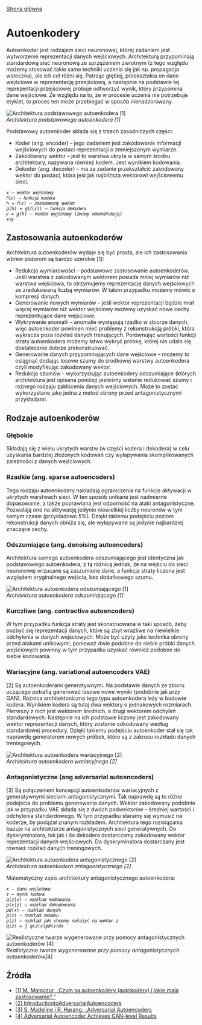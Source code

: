 [Strona główna](../README.md)
# Autoenkodery
Autoenkoder jest rodzajem sieci neuronowej, której zadaniem jest wytworzenie reprezentacji danych wejściowych.
Architekturą przypominają standardową sieć neuronową ze sprzężeniem zwrotnym (z tego względu możemy stosować takie same techniki uczenia się jak np. propagacja wsteczna), ale ich cel różni się.
Patrząc głębiej, przekształca on dane wejściowe w reprezentację przejściową, a następnie na podstawie tej reprezentacji przejściowej próbuje odtworzyć wynik, który przypomina dane wejściowe.
Ze względu na to, że w procesie uczenia nie potrzebuje etykiet, to proces ten może przebiegać w sposób nienadzorowany.

![Architektura podstawowego autoenkodera [1]](../resources/autoencoder-model.png)  
*Architektura podstawowego autoenkodera [1]*

Podstawowy autoenkoder składa się z trzech zasadniczych części:
* Koder (ang. encoder) – jego zadaniem jest zakodowanie informacji wejściowych do postaci reprezentacji o zmniejszonym wymiarze.
* Zakodowany wektor – jest to warstwa ukryta w samym środku architektury, nazywana również kodem. Jest wynikiem kodowania.
* Dekoder (ang. decoder) – ma za zadanie przekształcić zakodowany wektor do postaci, która jest jak najbliższa wektorowi wejściowemu sieci.

```
𝑥 − 𝑤𝑒𝑘𝑡𝑜𝑟 𝑤𝑒𝑗ś𝑐𝑖𝑜𝑤𝑦
𝑓(𝑥) − 𝑓𝑢𝑛𝑘𝑐𝑗𝑎 𝑘𝑜𝑑𝑒𝑟𝑎
h = 𝑓(𝑥) − 𝑧𝑎𝑘𝑜𝑑𝑜𝑤𝑎𝑛𝑦 𝑤𝑒𝑘𝑡𝑜𝑟
𝑔(h) = 𝑔(𝑓(𝑥)) − 𝑓𝑢𝑛𝑘𝑐𝑗𝑎 𝑑𝑒𝑘𝑜𝑑𝑒𝑟𝑎
𝑦 = 𝑔(h) − 𝑤𝑒𝑘𝑡𝑜𝑟 𝑤𝑦𝑗ś𝑐𝑖𝑜𝑤𝑦 (𝑧𝑤𝑎𝑛𝑦 𝑟𝑒𝑘𝑜𝑛𝑠𝑡𝑟𝑢𝑘𝑐𝑗ą)
𝑥≈𝑦
```

## Zastosowania autoenkoderów
Architektura autoenkoderów wydaje się być prosta, ale ich zastosowania wbrew pozorom są bardzo szerokie [1]:
* Redukcja wymiarowości – podstawowe zastosowanie autoenkoderów. Jeśli warstwa z zakodowanym wektorem posiada mniej wymiarów niż warstwa wejściowa, to otrzymujemy reprezentację danych wejściowych ze zredukowaną liczbą wymiarów. W takim przypadku możemy mówić o kompresji danych.
* Generowanie nowych wymiarów – jeśli wektor reprezentacji będzie miał więcej wymiarów niż wektor wejściowy możemy uzyskać nowe cechy reprezentujące dane wejściowe.
* Wykrywanie anomalii – anomalie występują rzadko w zbiorze danych, więc autoenkoder powinien mieć problemy z rekonstrukcją próbki, która wykracza poza rozkład danych trenujących. Porównując wartości funkcji straty autoenkodera możemy łatwo wykryć próbkę, której nie udało się dostatecznie dobrze zrekonstruować.
* Generowanie danych przypominających dane wejściowe – możemy to osiągnąć dodając losowe szumy do środkowej warstwy autoenkodera czyli modyfikując zakodowany wektor.
* Redukcja szumów – wykorzystując autoenkodery odszumiające (których architektura jest opisana poniżej) jesteśmy wstanie redukować szumy i różnego rodzaju zakłócenia danych wejściowych. Może to zostać wykorzystane jako jedna z metod obrony przed antagonistycznymi przykładami.

## Rodzaje autoenkoderów

### Głębokie
Składają się z wielu ukrytych warstw (w części kodera i dekodera) w celu uzyskania bardziej złożonych kodowań czy wyłapywania skomplikowanych zależności z danych wejściowych.

### Rzadkie (ang. sparse autoencoders)
Tego rodzaju autoenkodery nakładają ograniczenia na funkcje aktywacji w ukrytych warstwach sieci. W ten sposób unikane jest nadmierne dopasowanie, a także poprawiana jest odporność na ataki antagonistyczne. Pozwalają one na aktywację jedynie niewielkiej liczby neuronów w tym samym czasie (przykładowo 5%). Dzięki takiemu podejściu poziom rekonstrukcji danych obniża się, ale wyłapywane są jedynie najbardziej znaczące cechy.

### Odszumiające (ang. denoising autoencoders)
Architektura samego autoenkodera odszumiającego jest identyczna jak podstawowego autoenkodera, z tą różnicą jednak, że na wejściu do sieci neuronowej wrzucane są zaszumione dane, a funkcja straty liczona jest względem oryginalnego wejścia, bez dodatkowego szumu.

![Architektura autoenkodera odszumiającego [1]](../resources/denoising-autoencoder.png)  
*Architektura autoenkodera odszumiającego [1]*

### Kurczliwe (ang. contractive autoencoders)
W tym przypadku funkcja straty jest skonstruowana w taki sposób, żeby pozbyć się reprezentacji danych, które są zbyt wrażliwe na niewielkie odchylenia w danych wejściowych. Może być użyty jako technika obrony przed atakami unikowymi, ponieważ dwie podobne do siebie próbki danych wejściowych powinny w tym przypadku uzyskać również podobne do siebie kodowania.

### Wariacyjne (ang. variational autoencoders VAE)
[2] Są autoenkoderami generatywnymi. Na podstawie danych ze zbioru uczącego potrafią generować losowe nowe wyniki (podobnie jak przy GAN).
Różnica architektoniczna tego typu autoenkodera leży w budowie kodera. Wynikiem kodera są tutaj dwa wektory o jednakowych rozmiarach.
Pierwszy z nich jest wektorem średnich, a drugi wektorem odchyleń standardowych. Następnie na ich podstawie liczony jest zakodowany wektor reprezentacji danych, który zostanie odkodowany według standardowej procedury.
Dzięki takiemu podejściu autoenkoder stał się tak naprawdę generatorem nowych próbek, które są z zakresu rozkładu danych treningowych.

![Architektura autoenkodera wariacyjnego [2]](../resources/variational-autoencoder.png)  
*Architektura autoenkodera wariacyjnego [2]*

### Antagonistyczne (ang adversarial autoencoders)
[3] Są połączeniem koncepcji autoenkoderów wariacyjnych z generatywnymi sieciami antagonistycznymi. Tak naprawdę są to różne podejścia do problemu generowania danych.
Wektor zakodowany podobnie jak w przypadku VAE składa się z dwóch podwektorów – średniej wartości i odchylenia standardowego. W tym przypadku staramy się wymusić na koderze, by podążał znanym rozkładem.
Architektura tego rozwiązania bazuje na architekturze antagonistycznych sieci generatywnych. Do dyskryminatora, tak jak i do dekodera dostarczamy zakodowany wektor reprezentacji danych wejściowych.
Do dyskryminatora dostarczany jest również rozkład danych treningowych.

![Architektura autoenkodera antagonistycznego [2]](../resources/adversarial-autoencoder.png)  
*Architektura autoenkodera antagonistycznego [2]*

Matematyczny zapis architektury antagonistycznego autoenkodera:

```
𝑥 − 𝑑𝑎𝑛𝑒 𝑤𝑒𝑗ś𝑐𝑖𝑜𝑤𝑒
𝑧 − 𝑤𝑦𝑛𝑖𝑘 𝑘𝑜𝑑𝑒𝑟𝑎
𝑞(𝑧|𝑥) − 𝑟𝑜𝑧𝑘ł𝑎𝑑 𝑘𝑜𝑑𝑜𝑤𝑎𝑛𝑖𝑎
𝑝(𝑥|𝑧) − 𝑟𝑜𝑧𝑘ł𝑎𝑑 𝑑𝑒𝑘𝑜𝑑𝑜𝑤𝑎𝑛𝑖𝑎
𝑝𝑑(𝑥) − 𝑟𝑜𝑧𝑘ł𝑎𝑑 𝑑𝑎𝑛𝑦𝑐h
𝑝(𝑥) − 𝑟𝑜𝑧𝑘ł𝑎𝑑 𝑚𝑜𝑑𝑒𝑙𝑢
𝑝(𝑧) − 𝑟𝑜𝑧𝑘ł𝑎𝑑 𝑗𝑎𝑘𝑖 𝑐h𝑐𝑒𝑚𝑦 𝑛𝑎ł𝑜ż𝑦ć 𝑛𝑎 𝑤𝑒𝑘𝑡𝑜𝑟 𝑧
𝑞(𝑧) = ∫ 𝑞(𝑧|𝑥)𝑝𝑑(𝑥)𝑑𝑥
```

![Realistyczne twarze wygenerowane przy pomocy antagonistycznych autoenkoderów [4]](../resources/adversarial-autoencoder-faces.png)  
*Realistyczne twarze wygenerowane przy pomocy antagonistycznych autoenkoderów[4]*

## Źródła
* [[1] M. Mamczur, „Czym są autoenkodery (autokodery) i jakie maja zastosowanie?,”](www.miroslawmamczur.pl/czym-sa-autoenkodery-autokodery-i-jakie-maja-zastosowanie/)
* [[2] IntroductiontoAdversarialAutoencoders](https://rubikscode.net/2019/01/14/introduction-to-adversarial-autoencoders/)
* [[3] S. Madeline i R. Harang, „Adversarial Autoencoders](https://www.sophos.com/en-us/medialibrary/PDFs/technical-papers/Adversarial-Autoencoders.pdf)
* [[4] Adversarial Autoencoder Achieves GAN-level Results](https://neurohive.io/en/news/adversarial-autoencoder-achieves-gan-level-results/)
